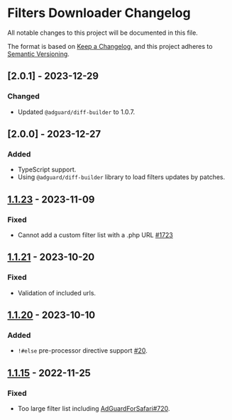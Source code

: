 # Filters Downloader Changelog

All notable changes to this project will be documented in this file.

The format is based on [Keep a Changelog](https://keepachangelog.com/en/1.0.0/),
and this project adheres to [Semantic Versioning](https://semver.org/spec/v2.0.0.html).

## [2.0.1] - 2023-12-29

### Changed

- Updated `@adguard/diff-builder` to 1.0.7.


## [2.0.0] - 2023-12-27

### Added

- TypeScript support.
- Using `@adguard/diff-builder` library to load filters updates by patches.


## [1.1.23] - 2023-11-09

### Fixed

- Cannot add a custom filter list with a .php URL [#1723](https://github.com/AdguardTeam/AdguardBrowserExtension/issues/1723)


## [1.1.21] - 2023-10-20

### Fixed

- Validation of included urls.


## [1.1.20] - 2023-10-10

### Added

- `!#else` pre-processor directive support [#20](https://github.com/AdguardTeam/FiltersDownloader/issues/20).


## [1.1.15] - 2022-11-25

### Fixed

- Too large filter list including [AdGuardForSafari#720](https://github.com/AdguardTeam/AdGuardForSafari/issues/720).


[1.2.0]: https://github.com/AdguardTeam/FiltersDownloader/compare/v1.1.23...v1.2.0
[1.1.23]: https://github.com/AdguardTeam/FiltersDownloader/compare/v1.1.21...v1.1.23
[1.1.21]: https://github.com/AdguardTeam/FiltersDownloader/compare/v1.1.20...v1.1.21
[1.1.20]: https://github.com/AdguardTeam/FiltersDownloader/compare/v1.1.15...v1.1.20
[1.1.15]: https://github.com/AdguardTeam/FiltersDownloader/compare/v1.1.14...v1.1.15
